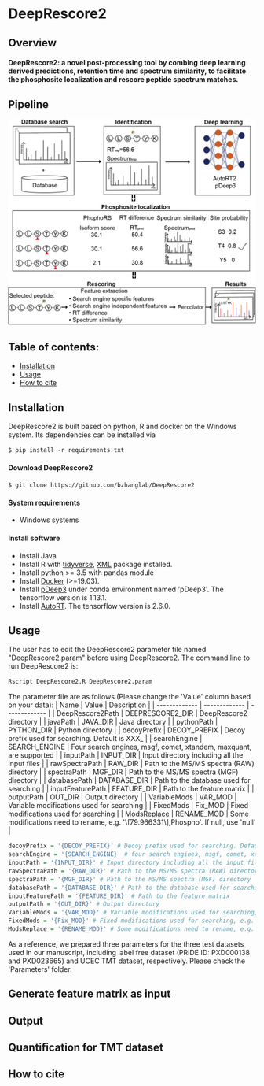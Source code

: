 # DeepRescore2

## Overview

#### DeepRescore2: a novel post-processing tool by combing deep learning derived predictions, retention time and spectrum similarity, to facilitate the phosphosite localization and rescore peptide spectrum matches. 


## Pipeline

![DeepRescore2 pipeline](Images/Figure1.png)

## Table of contents:

- [Installation](#Installation)
- [Usage](#Usage)
- [How to cite](#How-to-cite)

## Installation
DeepRescore2 is built based on python, R and docker on the Windows system. Its dependencies can be installed via
```shell
$ pip install -r requirements.txt
```

#### Download DeepRescore2

```shell
$ git clone https://github.com/bzhanglab/DeepRescore2
```

#### System requirements

* Windows systems

#### Install software

* Install Java
* Install R with [tidyverse](https://www.tidyverse.org/packages/), [XML](https://cran.r-project.org/web/packages/XML/index.html) package installed.
* Install python >= 3.5 with pandas module
* Install [Docker](https://docs.docker.com/install/) (>=19.03).
* Install [pDeep3](https://github.com/pFindStudio/pDeep3) under conda environment named 'pDeep3'. The tensorflow version is 1.13.1.
* Install [AutoRT](https://github.com/bzhanglab/AutoRT). The tensorflow version is 2.6.0.


## Usage

The user has to edit the DeepRescore2 parameter file named "DeepRescore2.param" before using DeepRescore2. The command line to run DeepRescore2 is:

```R
Rscript DeepRescore2.R DeepRescore2.param
```

The parameter file are as follows (Please change the 'Value' column based on your data):
| Name  | Value | Description |
| -------------  | ------------- | ------------- |
| DeepRescore2Path  | DEEPRESCORE2_DIR  | DeepRescore2 directory |
| javaPath  | JAVA_DIR  | Java directory |
| pythonPath  | PYTHON_DIR  | Python directory |
| decoyPrefix  | DECOY_PREFIX  | Decoy prefix used for searching. Default is XXX_ |
| searchEngine  | SEARCH_ENGINE  | Four search engines, msgf, comet, xtandem, maxquant, are supported |
| inputPath  | INPUT_DIR  | Input directory including all the input files |
| rawSpectraPath  | RAW_DIR  | Path to the MS/MS spectra (RAW) directory |
| spectraPath  | MGF_DIR  | Path to the MS/MS spectra (MGF) directory |
| databasePath  | DATABASE_DIR  | Path to the database used for searching |
| inputFeaturePath  | FEATURE_DIR  | Path to the feature matrix |
| outputPath  | OUT_DIR  | Output directory |
| VariableMods  | VAR_MOD  | Variable modifications used for searching |
| FixedMods  | Fix_MOD  | Fixed modifications used for searching |
| ModsReplace  | RENAME_MOD  | Some modifications need to rename, e.g. '\\[79.966331\\],Phospho'. If null, use 'null' |


```R
decoyPrefix = '{DECOY_PREFIX}' # Decoy prefix used for searching. Default is XXX_
searchEngine = '{SEARCH_ENGINE}' # four search engines, msgf, comet, xtandem, maxquant, are supported
inputPath = '{INPUT_DIR}' # Input directory including all the input files: MS/MS spectra (RAW and MGF), feature matrix, database
rawSpectraPath = '{RAW_DIR}' # Path to the MS/MS spectra (RAW) directory
spectraPath = '{MGF_DIR}' # Path to the MS/MS spectra (MGF) directory
databasePath = '{DATABASE_DIR}' # Path to the database used for searching
inputFeaturePath = '{FEATURE_DIR}' # Path to the feature matrix
outputPath = '{OUT_DIR}' # Output directory
VariableMods = '{VAR_MOD}' # Variable modifications used for searching, e.g. '1,Oxidation,M,15.994919,1;2,Phospho,S,79.966331,2;3,Phospho,T,79.966331,2;4,Phospho,Y,79.966331,2'
FixedMods = '{Fix_MOD}' # Fixed modifications used for searching, e.g. '5,Carbamidomethyl,C,57.021464,3'. If null, use 'null'
ModsReplace = '{RENAME_MOD}' # Some modifications need to rename, e.g. '\\[79.966331\\],Phospho'. If null, use 'null'
```
As a reference, we prepared three parameters for the three test datasets used in our manuscript, including label free dataset (PRIDE ID: PXD000138 and PXD023665) and UCEC TMT dataset, respectively. Please check the 'Parameters' folder.

## Generate feature matrix as input

## Output

## Quantification for TMT dataset

## How to cite

